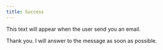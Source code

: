 ```yaml
---
title: Success
---
```


This text will appear when the user send you an email.

Thank you. I will answer to the message as soon as possible.

